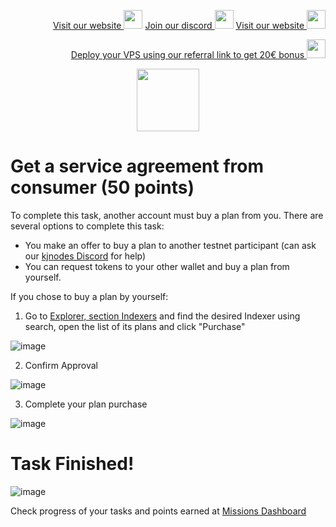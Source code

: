 <p style="font-size:14px" align="right">
<a href="https://kjnodes.com/" target="_blank">Visit our website <img src="https://user-images.githubusercontent.com/50621007/168689709-7e537ca6-b6b8-4adc-9bd0-186ea4ea4aed.png" width="30"/></a>
<a href="https://discord.gg/EY35ZzXY" target="_blank">Join our discord <img src="https://user-images.githubusercontent.com/50621007/176236430-53b0f4de-41ff-41f7-92a1-4233890a90c8.png" width="30"/></a>
<a href="https://kjnodes.com/" target="_blank">Visit our website <img src="https://user-images.githubusercontent.com/50621007/168689709-7e537ca6-b6b8-4adc-9bd0-186ea4ea4aed.png" width="30"/></a>
</p>

<p style="font-size:14px" align="right">
<a href="https://hetzner.cloud/?ref=y8pQKS2nNy7i" target="_blank">Deploy your VPS using our referral link to get 20€ bonus <img src="https://user-images.githubusercontent.com/50621007/174612278-11716b2a-d662-487e-8085-3686278dd869.png" width="30"/></a>
</p>

<p align="center">
  <img height="100" height="auto" src="https://user-images.githubusercontent.com/50621007/177323789-e6be59ae-0dfa-4e86-b3a8-028a4f0c465c.png">
</p>

# Get a service agreement from consumer (50 points)
To complete this task, another account must buy a plan from you. There are several options to complete this task:
- You make an offer to buy a plan to another testnet participant (can ask our [kjnodes Discord](https://discord.gg/XQHpZDNB) for help)
- You can request tokens to your other wallet and buy a plan from yourself.

If you chose to buy a plan by yourself:
1. Go to [Explorer, section Indexers](https://frontier.subquery.network/explorer/project/0x01/overview) and find the desired Indexer using search, open the list of its plans and click "Purchase"

![image](https://user-images.githubusercontent.com/50621007/177389398-a09a2fab-e73e-4cb3-bdc4-dec9b16f74f8.png)

2. Confirm Approval

![image](https://user-images.githubusercontent.com/50621007/177389884-c5ba14cf-6ccc-44c7-ae77-f00fba329bc7.png)

3. Complete your plan purchase

![image](https://user-images.githubusercontent.com/50621007/177389947-80ba6f68-a406-4bc3-bca7-37d29c54225d.png)

# Task Finished!

![image](https://user-images.githubusercontent.com/50621007/177390157-19bf4074-b964-497c-896c-4e92c43436c1.png)

Check progress of your tasks and points earned at [Missions Dashboard](https://frontier.subquery.network/missions/my-missions)

